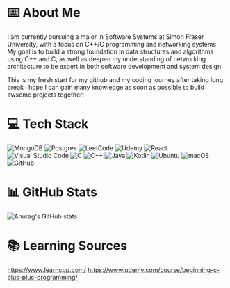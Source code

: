# ⌨️ About Me

I am currently pursuing a major in Software Systems at Simon Fraser University, with a focus on C++/C programming and networking systems. 
My goal is to build a strong foundation in data structures and algorithms using C++ and C, as well as deepen my understanding of networking architecture
to be expert in both software development and system design. 

This is my fresh start for my github and my coding journey after taking long break
I hope I can gain many knowledge as soon as possible to build awsome projects together!

# 💻 Tech Stack
![MongoDB](https://img.shields.io/badge/MongoDB-%234ea94b.svg?style=for-the-badge&logo=mongodb&logoColor=white)
![Postgres](https://img.shields.io/badge/postgres-%23316192.svg?style=for-the-badge&logo=postgresql&logoColor=white)
![LeetCode](https://img.shields.io/badge/LeetCode-000000?style=for-the-badge&logo=LeetCode&logoColor=#d16c06)
![Udemy](https://img.shields.io/badge/Udemy-A435F0?style=for-the-badge&logo=Udemy&logoColor=white)
![React](https://img.shields.io/badge/react-%2320232a.svg?style=for-the-badge&logo=react&logoColor=%2361DAFB)
![Visual Studio Code](https://img.shields.io/badge/Visual%20Studio%20Code-0078d7.svg?style=for-the-badge&logo=visual-studio-code&logoColor=white)
![C](https://img.shields.io/badge/c-%2300599C.svg?style=for-the-badge&logo=c&logoColor=white)
![C++](https://img.shields.io/badge/c++-%2300599C.svg?style=for-the-badge&logo=c%2B%2B&logoColor=white)
![Java](https://img.shields.io/badge/java-%23ED8B00.svg?style=for-the-badge&logo=openjdk&logoColor=white)
![Kotlin](https://img.shields.io/badge/kotlin-%237F52FF.svg?style=for-the-badge&logo=kotlin&logoColor=white)
![Ubuntu](https://img.shields.io/badge/Ubuntu-E95420?style=for-the-badge&logo=ubuntu&logoColor=white)
![macOS](https://img.shields.io/badge/mac%20os-000000?style=for-the-badge&logo=macos&logoColor=F0F0F0)
![GitHub](https://img.shields.io/badge/github-%23121011.svg?style=for-the-badge&logo=github&logoColor=white)

# 📊 GitHub Stats
![Anurag's GitHub stats](https://github-readme-stats.vercel.app/api?username=leejeaoh&count_private=true&show_icons=true&theme=radical&hide_rank=false)

# 📚 Learning Sources
https://www.learncpp.com/
https://www.udemy.com/course/beginning-c-plus-plus-programming/

